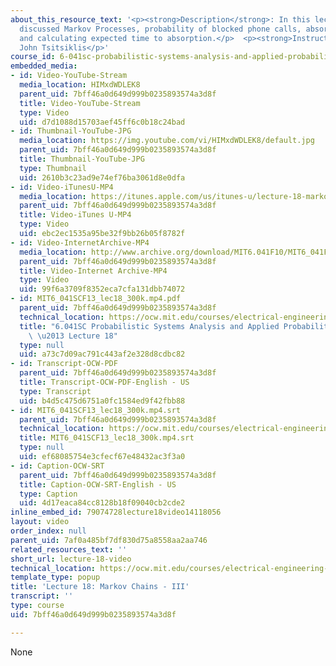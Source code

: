 ```yaml
---
about_this_resource_text: '<p><strong>Description</strong>: In this lecture, the professor
  discussed Markov Processes, probability of blocked phone calls, absorption probabilities,
  and calculating expected time to absorption.</p>  <p><strong>Instructor</strong>:
  John Tsitsiklis</p>'
course_id: 6-041sc-probabilistic-systems-analysis-and-applied-probability-fall-2013
embedded_media:
- id: Video-YouTube-Stream
  media_location: HIMxdWDLEK8
  parent_uid: 7bff46a0d649d999b0235893574a3d8f
  title: Video-YouTube-Stream
  type: Video
  uid: d7d1088d15703aef45ff6c0b18c24bad
- id: Thumbnail-YouTube-JPG
  media_location: https://img.youtube.com/vi/HIMxdWDLEK8/default.jpg
  parent_uid: 7bff46a0d649d999b0235893574a3d8f
  title: Thumbnail-YouTube-JPG
  type: Thumbnail
  uid: 2610b3c23ad9e74ef76ba3061d8e0dfa
- id: Video-iTunesU-MP4
  media_location: https://itunes.apple.com/us/itunes-u/lecture-18-markov-chains-iii/id577778306?i=123745455
  parent_uid: 7bff46a0d649d999b0235893574a3d8f
  title: Video-iTunes U-MP4
  type: Video
  uid: ebc2ec1535a95be32f9bb26b05f8782f
- id: Video-InternetArchive-MP4
  media_location: http://www.archive.org/download/MIT6.041F10/MIT6_041F11_lec18_300k.mp4
  parent_uid: 7bff46a0d649d999b0235893574a3d8f
  title: Video-Internet Archive-MP4
  type: Video
  uid: 99f6a3709f8352eca7cfa131dbb74072
- id: MIT6_041SCF13_lec18_300k.mp4.pdf
  parent_uid: 7bff46a0d649d999b0235893574a3d8f
  technical_location: https://ocw.mit.edu/courses/electrical-engineering-and-computer-science/6-041sc-probabilistic-systems-analysis-and-applied-probability-fall-2013/resource-index/lecture-videos/lecture-18-video/MIT6_041SCF13_lec18_300k.mp4.pdf
  title: "6.041SC Probabilistic Systems Analysis and Applied Probability, Fall 2013Transcript\
    \ \u2013 Lecture 18"
  type: null
  uid: a73c7d09ac791c443af2e328d8cdbc82
- id: Transcript-OCW-PDF
  parent_uid: 7bff46a0d649d999b0235893574a3d8f
  title: Transcript-OCW-PDF-English - US
  type: Transcript
  uid: b4d5c475d6751a0fc1584ed9f42fbb88
- id: MIT6_041SCF13_lec18_300k.mp4.srt
  parent_uid: 7bff46a0d649d999b0235893574a3d8f
  technical_location: https://ocw.mit.edu/courses/electrical-engineering-and-computer-science/6-041sc-probabilistic-systems-analysis-and-applied-probability-fall-2013/resource-index/lecture-videos/lecture-18-video/MIT6_041SCF13_lec18_300k.mp4.srt
  title: MIT6_041SCF13_lec18_300k.mp4.srt
  type: null
  uid: ef68085754e3cfecf67e48432ac3f3a0
- id: Caption-OCW-SRT
  parent_uid: 7bff46a0d649d999b0235893574a3d8f
  title: Caption-OCW-SRT-English - US
  type: Caption
  uid: 4d17eaca84cc8128b18f09040cb2cde2
inline_embed_id: 79074728lecture18video14118056
layout: video
order_index: null
parent_uid: 7af0a485bf7df830d75a8558aa2aa746
related_resources_text: ''
short_url: lecture-18-video
technical_location: https://ocw.mit.edu/courses/electrical-engineering-and-computer-science/6-041sc-probabilistic-systems-analysis-and-applied-probability-fall-2013/resource-index/lecture-videos/lecture-18-video
template_type: popup
title: 'Lecture 18: Markov Chains - III'
transcript: ''
type: course
uid: 7bff46a0d649d999b0235893574a3d8f

---
```

None